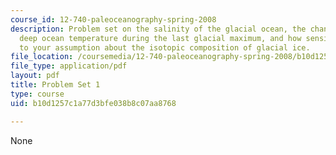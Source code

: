 ```yaml
---
course_id: 12-740-paleoceanography-spring-2008
description: Problem set on the salinity of the glacial ocean, the change in mean
  deep ocean temperature during the last glacial maximum, and how sensitive it is
  to your assumption about the isotopic composition of glacial ice.
file_location: /coursemedia/12-740-paleoceanography-spring-2008/b10d1257c1a77d3bfe038b8c07aa8768_paleo_problem1.pdf
file_type: application/pdf
layout: pdf
title: Problem Set 1
type: course
uid: b10d1257c1a77d3bfe038b8c07aa8768

---
```

None